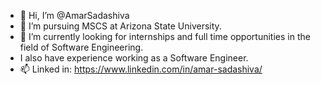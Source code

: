- 👋 Hi, I’m @AmarSadashiva
- 👀 I’m pursuing MSCS at Arizona State University.
- 🌱 I’m currently looking for internships and full time opportunities in the field of Software Engineering. 
- I also have experience working as a Software Engineer.
- 📫 Linked in: https://www.linkedin.com/in/amar-sadashiva/

<!---
AmarSadashiva/AmarSadashiva is a ✨ special ✨ repository because its `README.md` (this file) appears on your GitHub profile.
You can click the Preview link to take a look at your changes.
--->
